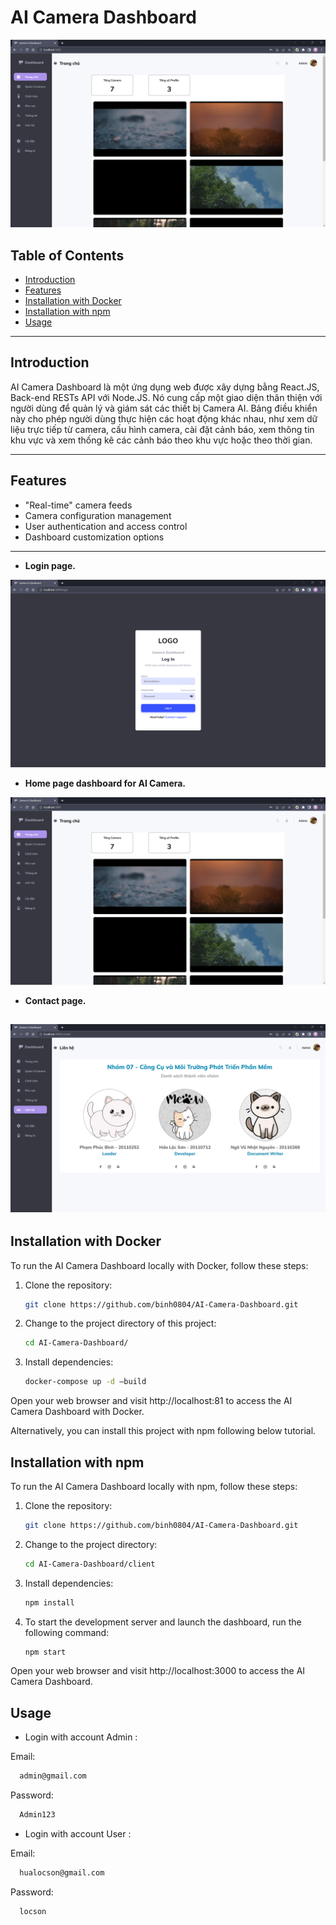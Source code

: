 # AI Camera Dashboard

![Project Image](./assets/Home-page.png)


## Table of Contents

- [Introduction](#introduction)
- [Features](#features)
- [Installation with Docker](#installation-with-docker)
- [Installation with npm](#installation-with-npm)
- [Usage](#usage)

---
## Introduction

AI Camera Dashboard là một ứng dụng web được xây dựng bằng React.JS, Back-end RESTs API với Node.JS. Nó cung cấp một giao diện thân thiện với người dùng để quản lý và giám sát các thiết bị Camera AI. Bảng điều khiển này cho phép người dùng thực hiện các hoạt động khác nhau, như xem dữ liệu trực tiếp từ camera, cấu hình camera, cài đặt cảnh báo, xem thông tin khu vực và xem thống kê các cảnh báo theo khu vực hoặc theo thời gian.

---

## Features

- "Real-time" camera feeds
- Camera configuration management
- User authentication and access control
- Dashboard customization options

---
* **Login page.**

![Project Image](./assets/Login-page.png)

* **Home page dashboard for AI Camera.**

![Project Image](./assets/Home-page.png)

* **Contact page.**

![Project Image](./assets/Contact-page.png)
---
## Installation with Docker

To run the AI Camera Dashboard locally with Docker, follow these steps:

1. Clone the repository:
    ```bash
    git clone https://github.com/binh0804/AI-Camera-Dashboard.git
    ```
2. Change to the project directory of this project:
    ```bash
    cd AI-Camera-Dashboard/
    ```
3. Install dependencies:
    ```bash
    docker-compose up -d –build
    ```
Open your web browser and visit http://localhost:81 to access the AI Camera Dashboard with Docker.

Alternatively, you can install this project with npm following below tutorial.

## Installation with npm

To run the AI Camera Dashboard locally with npm, follow these steps:

1. Clone the repository:
    ```bash
    git clone https://github.com/binh0804/AI-Camera-Dashboard.git
    ```
2. Change to the project directory:
    ```bash
    cd AI-Camera-Dashboard/client
    ```
3. Install dependencies:
    ```bash
    npm install
    ```
4. To start the development server and launch the dashboard, run the following command:
    ```bash
    npm start
    ```
Open your web browser and visit http://localhost:3000 to access the AI Camera Dashboard.
## Usage
* Login with account Admin :

Email:

```bash
  admin@gmail.com
```
Password:
```bash
  Admin123
```


* Login with account User :

Email:
```bash
  hualocson@gmail.com
  ```
Password:
```bash
  locson
  ```

